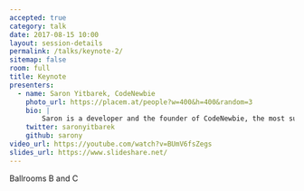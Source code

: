 ```yaml
---
accepted: true
category: talk
date: 2017-08-15 10:00
layout: session-details
permalink: /talks/keynote-2/
sitemap: false
room: full
title: Keynote
presenters:
  - name: Saron Yitbarek, CodeNewbie
    photo_url: https://placem.at/people?w=400&h=400&random=3
    bio: |
        Saron is a developer and the founder of CodeNewbie, the most supportive community of programmers and people learning to code. You can learn more about her in her original cartoon!
    twitter: saronyitbarek
    github: sarony
video_url: https://youtube.com/watch?v=BUmV6fsZegs
slides_url: https://www.slideshare.net/
---
```

Ballrooms B and C
